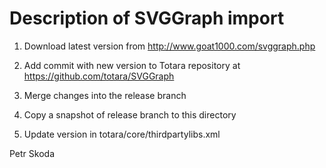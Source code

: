 Description of SVGGraph import
==============================

1. Download latest version from http://www.goat1000.com/svggraph.php

2. Add commit with new version to Totara repository at https://github.com/totara/SVGGraph

3. Merge changes into the release branch

4. Copy a snapshot of release branch to this directory

5. Update version in totara/core/thirdpartylibs.xml


Petr Skoda
